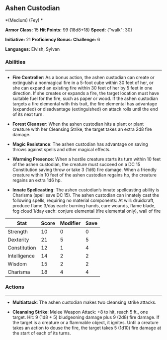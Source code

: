 ## Ashen Custodian
*(Medium) (Fey) *

**Armor Class:** 15
**Hit Points:** 99 (18d8+18)
**Speed:** {"walk": 30}

**Initiative:** 21
**Proficiency Bonus:**
**Challenge:** 6

**Languages:** Elvish, Sylvan

### Abilities
 --- 
- **Fire Controller**: As a bonus action, the ashen custodian can create or extinguish a nonmagical fire in a 5-foot cube within 30 feet of her, or she can expand an existing fire within 30 feet of her by 5 feet in one direction. If she creates or expands a fire, the target location must have suitable fuel for the fire, such as paper or wood. If the ashen custodian targets a fire elemental with this trait, the fire elemental has advantage (expanded) or disadvantage (extinguished) on attack rolls until the end of its next turn.

- **Forest Cleanser**: When the ashen custodian hits a plant or plant creature with her Cleansing Strike, the target takes an extra 2d8 fire damage.

- **Magic Resistance**: The ashen custodian has advantage on saving throws against spells and other magical effects.

- **Warming Presence**: When a hostile creature starts its turn within 10 feet of the ashen custodian, the creature must succeed on a DC 15 Constitution saving throw or take 3 (1d6) fire damage. When a friendly creature within 10 feet of the ashen custodian regains hp, the creature regains an extra 1d6 hp.

- **Innate Spellcasting**: The ashen custodian’s innate spellcasting ability is Charisma (spell save DC 15). The ashen custodian can innately cast the following spells, requiring no material components:
At will: druidcraft, produce flame
3/day each: burning hands, cure wounds, flame blade, fog cloud
1/day each: conjure elemental (fire elemental only), wall of fire



| Stat | Score | Modifier | Save |
| ---- | ---- | ---- | ---- |
| Strength | 10 | 0 | 0 |
| Dexterity | 21 | 5 | 5 |
| Constitution | 12 | 1 | 4 |
| Intelligence | 14 | 2 | 2 |
| Wisdom | 15 | 2 | 2 |
| Charisma | 18 | 4 | 4 |

### Actions
 --- 
- **Multiattack**: The ashen custodian makes two cleansing strike attacks.

- **Cleansing Strike**: Melee Weapon Attack: +8 to hit, reach 5 ft., one target. Hit: 9 (1d8 + 5) bludgeoning damage plus 9 (2d8) fire damage. If the target is a creature or a flammable object, it ignites. Until a creature takes an action to douse the fire, the target takes 5 (1d10) fire damage at the start of each of its turns.

